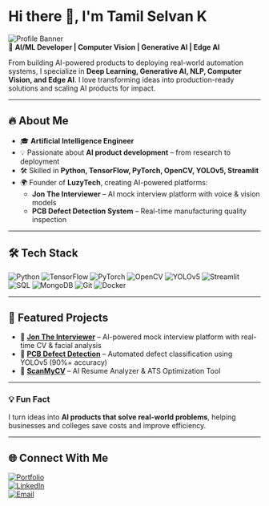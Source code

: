# Hi there 👋, I'm Tamil Selvan K

![Profile Banner](https://img.shields.io/badge/AI%2FML-Developer-blue?style=flat&logo=python)  
🚀 **AI/ML Developer | Computer Vision | Generative AI | Edge AI**  

From building AI-powered products to deploying real-world automation systems, I specialize in **Deep Learning, Generative AI, NLP, Computer Vision, and Edge AI**. I love transforming ideas into production-ready solutions and scaling AI products for impact.

---

## 🔥 About Me
- 🎓 **Artificial Intelligence Engineer**  
- 💡 Passionate about **AI product development** – from research to deployment  
- 🛠️ Skilled in **Python, TensorFlow, PyTorch, OpenCV, YOLOv5, Streamlit**  
- 🌍 Founder of **LuzyTech**, creating AI-powered platforms:  
  - **Jon The Interviewer** – AI mock interview platform with voice & vision models  
  - **PCB Defect Detection System** – Real-time manufacturing quality inspection  

---

## 🛠️ Tech Stack

![Python](https://img.shields.io/badge/Python-3776AB?style=for-the-badge&logo=python&logoColor=white)
![TensorFlow](https://img.shields.io/badge/TensorFlow-FF6F00?style=for-the-badge&logo=tensorflow&logoColor=white)
![PyTorch](https://img.shields.io/badge/PyTorch-EE4C2C?style=for-the-badge&logo=pytorch&logoColor=white)
![OpenCV](https://img.shields.io/badge/OpenCV-5C3EE8?style=for-the-badge&logo=opencv&logoColor=white)
![YOLOv5](https://img.shields.io/badge/YOLOv5-FF0000?style=for-the-badge&logo=data:image/png;base64,iVBORw0KGgo) 
![Streamlit](https://img.shields.io/badge/Streamlit-FF4B4B?style=for-the-badge&logo=streamlit&logoColor=white)
![SQL](https://img.shields.io/badge/SQL-00758F?style=for-the-badge&logo=MySQL&logoColor=white)
![MongoDB](https://img.shields.io/badge/MongoDB-47A248?style=for-the-badge&logo=mongodb&logoColor=white)
![Git](https://img.shields.io/badge/Git-F05032?style=for-the-badge&logo=git&logoColor=white)
![Docker](https://img.shields.io/badge/Docker-2496ED?style=for-the-badge&logo=docker&logoColor=white)

---

## 📌 Featured Projects
- 🔹 **[Jon The Interviewer](https://tamil.luzy.in)** – AI-powered mock interview platform with real-time CV & facial analysis  
- 🔹 **[PCB Defect Detection](https://tamil.luzy.in/)** – Automated defect classification using YOLOv5 (90%+ accuracy)  
- 🔹 **[ScanMyCV](https://tamil.luzy.in/)** – AI Resume Analyzer & ATS Optimization Tool  

---

### 💡 Fun Fact
I turn ideas into **AI products that solve real-world problems**, helping businesses and colleges save costs and improve efficiency.  

---

## 🌐 Connect With Me

[![Portfolio](https://img.shields.io/badge/Portfolio-tamil.luzy.in-blue?style=for-the-badge&logo=webmoney&logoColor=white)](https://tamil.luzy.in)  
[![LinkedIn](https://img.shields.io/badge/LinkedIn-TamilSelvan-blue?style=for-the-badge&logo=linkedin&logoColor=white)](https://linkedin.com/in/tamil-selvan-ai)  
[![Email](https://img.shields.io/badge/Email-tamil2k4@outlook.com-red?style=for-the-badge&logo=gmail&logoColor=white)](mailto:tamil2k4@outlook.com)
